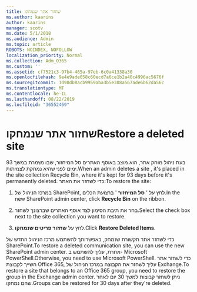 ```yaml
---
title: שחזור אתר שנמחקו
ms.author: kaarins
author: kaarins
manager: scotv
ms.date: 5/1/2018
ms.audience: Admin
ms.topic: article
ROBOTS: NOINDEX, NOFOLLOW
localization_priority: Normal
ms.collection: Adm_O365
ms.custom: ''
ms.assetid: cf7521c3-97b4-465a-97eb-6c0a41338a30
ms.openlocfilehash: 9e4e9ade058c60ecd7a6ce1b2a40c4996ac5676f
ms.sourcegitcommit: 1d98db8acb9959aba3b5e308a567ade6b62da56c
ms.translationtype: MT
ms.contentlocale: he-IL
ms.lasthandoff: 08/22/2019
ms.locfileid: "36552469"
---
```

# <a name="restore-a-deleted-site"></a><span data-ttu-id="4887d-102">שחזור אתר שנמחקו</span><span class="sxs-lookup"><span data-stu-id="4887d-102">Restore a deleted site</span></span>

<span data-ttu-id="4887d-103">בעת ניהול מוחק אתר, הוא מוצב באוסף האתרים סל המיחזור, שבו נשמרת במשך 93 ימים לפני שהיא נמחקת לצמיתות.</span><span class="sxs-lookup"><span data-stu-id="4887d-103">When an admin deletes a site , it's placed in the site collection Recycle Bin, where it's kept for 93 days before it's permanently deleted.</span></span> <span data-ttu-id="4887d-104">כדי לשחזר את האתר:</span><span class="sxs-lookup"><span data-stu-id="4887d-104">To restore the site:</span></span>
  
1. <span data-ttu-id="4887d-105">במרכז הניהול של SharePoint, לחץ על ' **סל המיחזור** ' ברצועת הכלים.</span><span class="sxs-lookup"><span data-stu-id="4887d-105">In the new SharePoint admin center, click **Recycle Bin** on the ribbon.</span></span> 
    
2. <span data-ttu-id="4887d-106">בחר את תיבת הסימון לצד אוסף האתרים שברצונך לשחזר.</span><span class="sxs-lookup"><span data-stu-id="4887d-106">Select the check box next to the site collection you want to restore.</span></span>
    
3. <span data-ttu-id="4887d-107">לחץ על **שחזור פריטים שנמחקו**.</span><span class="sxs-lookup"><span data-stu-id="4887d-107">Click **Restore Deleted Items**.</span></span>
    
<span data-ttu-id="4887d-108">כדי לשחזר אתר תקשורת שנמחק, באפשרותך להשתמש מרכז הניהול החדש של SharePoint.</span><span class="sxs-lookup"><span data-stu-id="4887d-108">To restore a deleted communication site, you can use the new SharePoint admin center.</span></span> <span data-ttu-id="4887d-109">אחרת, עליך להשתמש ב- Microsoft PowerShell.</span><span class="sxs-lookup"><span data-stu-id="4887d-109">Otherwise, you need to use Microsoft PowerShell.</span></span> <span data-ttu-id="4887d-110">כדי לשחזר אתר השייך לקבוצת Office 365, עליך לשחזר את הקבוצה במרכז הניהול של Exchange.</span><span class="sxs-lookup"><span data-stu-id="4887d-110">To restore a site that belongs to an Office 365 group, you need to restore the group in the Exchange admin center.</span></span> <span data-ttu-id="4887d-111">ניתן לשחזר קבוצות למשך 30 יום לאחר שהם נמחקו.</span><span class="sxs-lookup"><span data-stu-id="4887d-111">Groups can be restored for 30 days after they're deleted.</span></span>
  

